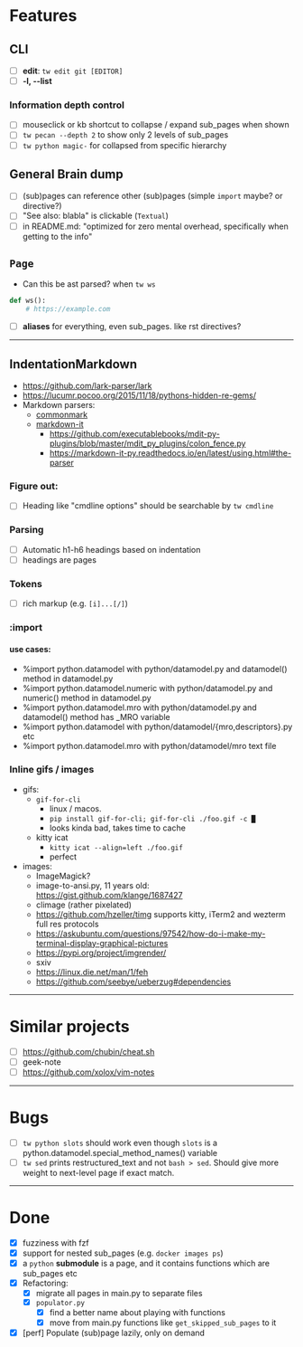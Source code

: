# Features

## CLI

- [ ] **edit**: `tw edit git [EDITOR]`
- [ ] **-l, --list**

### Information depth control

- [ ] mouseclick or kb shortcut to collapse / expand sub_pages when shown
- [ ] `tw pecan --depth 2` to show only 2 levels of sub_pages
- [ ] `tw python magic-` for collapsed from specific hierarchy

## General Brain dump

- [ ] (sub)pages can reference other (sub)pages (simple `import` maybe? or directive?)
- [ ] "See also: blabla" is clickable (`Textual`)
- [ ] in README.md: "optimized for zero mental overhead, specifically when getting to the info"

## `Page`

- Can this be ast parsed? when `tw ws`

```python
def ws():
    # https://example.com
```

- [ ] **aliases** for everything, even sub_pages. like rst directives?

---

## IndentationMarkdown

- https://github.com/lark-parser/lark
- https://lucumr.pocoo.org/2015/11/18/pythons-hidden-re-gems/
- Markdown parsers:
    - [commonmark](https://github.com/readthedocs/commonmark.py)
    - [markdown-it](https://markdown-it-py.readthedocs.io/en/latest/using.html#the-parser)
        - https://github.com/executablebooks/mdit-py-plugins/blob/master/mdit_py_plugins/colon_fence.py
        - https://markdown-it-py.readthedocs.io/en/latest/using.html#the-parser

### Figure out:

- [ ] Heading like "cmdline options" should be searchable by `tw cmdline`

### Parsing

- [ ] Automatic h1-h6 headings based on indentation
- [ ] headings are pages

### Tokens

- [ ] rich markup (e.g. `[i]...[/]`)

### :import

#### use cases:

- %import python.datamodel with python/datamodel.py and datamodel() method in datamodel.py
- %import python.datamodel.numeric with python/datamodel.py and numeric() method in datamodel.py
- %import python.datamodel.mro with python/datamodel.py and datamodel() method has _MRO variable
- %import python.datamodel with python/datamodel/{mro,descriptors}.py etc
- %import python.datamodel.mro with python/datamodel/mro text file

### Inline gifs / images

- gifs:
    - `gif-for-cli`
        - linux / macos.
        - `pip install gif-for-cli; gif-for-cli ./foo.gif -c █`
        - looks kinda bad, takes time to cache
    - kitty icat
        - `kitty icat --align=left ./foo.gif`
        - perfect
- images:
    - ImageMagick?
    - image-to-ansi.py, 11 years old: https://gist.github.com/klange/1687427
    - climage (rather pixelated)
    - https://github.com/hzeller/timg supports kitty, iTerm2 and wezterm full res protocols
    - https://askubuntu.com/questions/97542/how-do-i-make-my-terminal-display-graphical-pictures
    - https://pypi.org/project/imgrender/
    - sxiv
    - https://linux.die.net/man/1/feh
    - https://github.com/seebye/ueberzug#dependencies

---

# Similar projects

- [ ] https://github.com/chubin/cheat.sh
- [ ] geek-note
- [ ] https://github.com/xolox/vim-notes

---

# Bugs

- [ ] `tw python slots` should work even though `slots` is a python.datamodel.special_method_names() variable
- [ ] `tw sed` prints restructured_text and not `bash > sed`. Should give more weight to next-level page if exact match.

---

# Done

- [x] fuzziness with fzf
- [x] support for nested sub_pages (e.g. `docker images ps`)
- [x] a `python` **submodule** is a page, and it contains functions which are sub_pages etc
- [x] Refactoring:
    - [x] migrate all pages in main.py to separate files
    - [x] `populator.py`
        - [x] find a better name about playing with functions
        - [x] move from main.py functions like `get_skipped_sub_pages` to it
- [x] [perf] Populate (sub)page lazily, only on demand